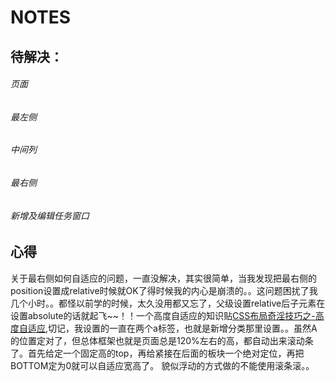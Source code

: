 # NOTES
## 待解决：
###### 页面


###### 最左侧

###### 中间列

###### 最右侧

###### 新增及编辑任务窗口

## 心得
关于最右侧如何自适应的问题，一直没解决，其实很简单，当我发现把最右侧的position设置成relative时候就OK了得时候我的内心是崩溃的。。这问题困扰了我几个小时。。都怪以前学的时候，太久没用都又忘了，父级设置relative后子元素在设置absolute的话就起飞~~！！一个高度自适应的知识贴[CSS布局奇淫技巧之-高度自适应](http://www.cnblogs.com/2050/archive/2012/07/30/2615260.html),切记，我设置的一直在两个a标签，也就是新增分类那里设置。。虽然A的位置定对了，但总体框架也就是页面总是120%左右的高，都自动出来滚动条了。首先给定一个固定高的top，再给紧接在后面的板块一个绝对定位，再把BOTTOM定为0就可以自适应宽高了。
貌似浮动的方式做的不能使用滚条滚。。
